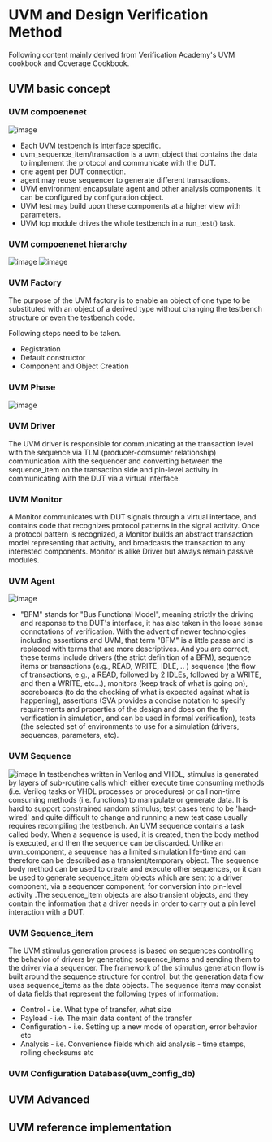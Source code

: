 # UVM and Design Verification Method

Following content mainly derived from Verification Academy's UVM cookbook and Coverage Cookbook.

## UVM basic concept
### UVM compoenenet
![image](https://user-images.githubusercontent.com/52019188/169725830-8f2963bc-aebd-45cf-878d-09a5b47b37f2.png)
 - Each UVM testbench is interface specific.
 - uvm_sequence_item/transaction is a uvm_object that contains the data to implement the protocol and communicate with the DUT.
 - one agent per DUT connection.
 - agent may reuse sequencer to generate different transactions.
 - UVM environment encapsulate agent and other analysis components. It can be configured by configuration object.
 - UVM test may build upon these components at a higher view with parameters.
 - UVM top module drives the whole testbench in a run_test() task.

### UVM compoenenet hierarchy
![image](https://user-images.githubusercontent.com/52019188/169726303-30376e28-28d4-4e17-b527-9f07e1ffd6d6.png)
![image](https://user-images.githubusercontent.com/52019188/169726556-c836ce32-1ddb-4a9b-8102-92c78bae1530.png)

### UVM Factory
The purpose of the UVM factory is to enable an object of one type to be substituted with an object of a derived type without changing the testbench structure or even the testbench code.

Following steps need to be taken.
- Registration
- Default constructor
- Component and Object Creation

### UVM Phase
![image](https://user-images.githubusercontent.com/52019188/169726888-2cc29e2d-64cb-4937-81cc-83f58db46898.png)

### UVM Driver
The UVM driver is responsible for communicating at the transaction level with the sequence via TLM (producer-comsumer relationship) communication with the sequencer and converting between the sequence_item on the transaction side and pin-level activity in communicating with the DUT via a virtual interface.

### UVM Monitor
A Monitor communicates with DUT signals through a virtual interface, and contains code that recognizes protocol patterns in the signal activity. Once a protocol pattern is recognized, a Monitor builds an abstract transaction model representing that activity, and broadcasts the transaction to any interested components. Monitor is alike Driver but always remain passive modules.

### UVM Agent
![image](https://user-images.githubusercontent.com/52019188/170361762-9390a955-30e9-4702-a7fc-7bab144878f9.png)

- "BFM" stands for "Bus Functional Model", meaning strictly the driving and response to the DUT's interface, it has also taken in the loose sense connotations of verification. With the advent of newer technologies including assertions and UVM, that term "BFM" is a little passe and is replaced with terms that are more descriptives. And you are correct, these terms include drivers (the strict definition of a BFM), sequence items or transactions (e.g., READ, WRITE, IDLE, .. ) sequence (the flow of transactions, e.g., a READ, followed by 2 IDLEs, followed by a WRITE, and then a WRITE, etc...), monitors (keep track of what is going on), scoreboards (to do the checking of what is expected against what is happening), assertions (SVA provides a concise notation to specify requirements and properties of the design and does on the fly verification in simulation, and can be used in formal verification), tests (the selected set of environments to use for a simulation (drivers, sequences, parameters, etc).

### UVM Sequence
![image](https://user-images.githubusercontent.com/52019188/173467178-ab18a7d6-7099-4540-8af3-81307b776f45.png)
In testbenches written in Verilog and VHDL, stimulus is generated by layers of sub-routine calls which either execute time consuming methods (i.e. Verilog tasks or VHDL processes or procedures) or call non-time consuming methods (i.e. functions) to manipulate or generate data. It is hard to support constrained random stimulus; test cases tend to be 'hard-wired' and quite difficult to change and running a new test case usually requires recompiling the testbench. 
An UVM sequence contains a task called body. When a sequence is used, it is created, then the body method is executed, and then the sequence can be discarded. Unlike an uvm_component, a sequence has a limited simulation life-time and can therefore can be described as a transient/temporary object. The sequence body method can be used to create and execute other sequences, or it can be used to generate sequence_item objects which are sent to a driver component, via a sequencer component, for conversion into pin-level activity .The sequence_item objects are also transient objects, and they contain the information that a driver needs in order to carry out a pin level interaction with a DUT.

### UVM Sequence_item
The UVM stimulus generation process is based on sequences controlling the behavior of drivers by generating sequence_items and sending them to the driver via a sequencer. The framework of the stimulus generation flow is built around the sequence structure for control, but the generation data flow uses sequence_items as the data objects.
The sequence items may consist of data fields that represent the following types of information:
- Control - i.e. What type of transfer, what size
- Payload - i.e. The main data content of the transfer
- Configuration - i.e. Setting up a new mode of operation, error behavior etc
- Analysis - i.e. Convenience fields which aid analysis - time stamps, rolling checksums etc

### UVM Configuration Database(uvm_config_db)



## UVM Advanced

## UVM reference implementation


